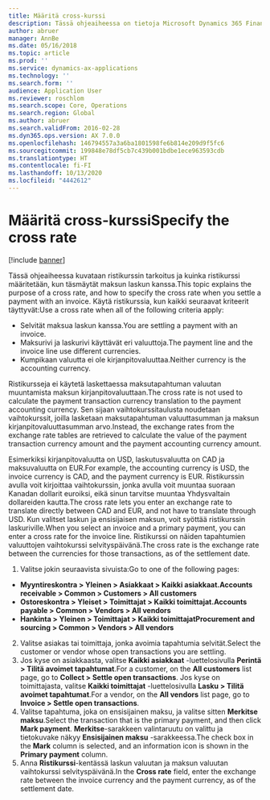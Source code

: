 ```yaml
---
title: Määritä cross-kurssi
description: Tässä ohjeaiheessa on tietoja Microsoft Dynamics 365 Financen ristikursseista.
author: abruer
manager: AnnBe
ms.date: 05/16/2018
ms.topic: article
ms.prod: ''
ms.service: dynamics-ax-applications
ms.technology: ''
ms.search.form: ''
audience: Application User
ms.reviewer: roschlom
ms.search.scope: Core, Operations
ms.search.region: Global
ms.author: abruer
ms.search.validFrom: 2016-02-28
ms.dyn365.ops.version: AX 7.0.0
ms.openlocfilehash: 146794557a3a6ba1801598fe6b814e209d9f5fc6
ms.sourcegitcommit: 199848e78df5cb7c439b001bdbe1ece963593cdb
ms.translationtype: HT
ms.contentlocale: fi-FI
ms.lasthandoff: 10/13/2020
ms.locfileid: "4442612"
---
```

# <a name="specify-the-cross-rate"></a><span data-ttu-id="1b5f1-103">Määritä cross-kurssi</span><span class="sxs-lookup"><span data-stu-id="1b5f1-103">Specify the cross rate</span></span>

[!include [banner](../includes/banner.md)]

<span data-ttu-id="1b5f1-104">Tässä ohjeaiheessa kuvataan ristikurssin tarkoitus ja kuinka ristikurssi määritetään, kun täsmäytät maksun laskun kanssa.</span><span class="sxs-lookup"><span data-stu-id="1b5f1-104">This topic explains the purpose of a cross rate, and how to specify the cross rate when you settle a payment with an invoice.</span></span> <span data-ttu-id="1b5f1-105">Käytä ristikurssia, kun kaikki seuraavat kriteerit täyttyvät:</span><span class="sxs-lookup"><span data-stu-id="1b5f1-105">Use a cross rate when all of the following criteria apply:</span></span> 
-   <span data-ttu-id="1b5f1-106">Selvität maksua laskun kanssa.</span><span class="sxs-lookup"><span data-stu-id="1b5f1-106">You are settling a payment with an invoice.</span></span> 
-   <span data-ttu-id="1b5f1-107">Maksurivi ja laskurivi käyttävät eri valuuttoja.</span><span class="sxs-lookup"><span data-stu-id="1b5f1-107">The payment line and the invoice line use different currencies.</span></span> 
-   <span data-ttu-id="1b5f1-108">Kumpikaan valuutta ei ole kirjanpitovaluuttaa.</span><span class="sxs-lookup"><span data-stu-id="1b5f1-108">Neither currency is the accounting currency.</span></span> 

<span data-ttu-id="1b5f1-109">Ristikursseja ei käytetä laskettaessa maksutapahtuman valuutan muuntamista maksun kirjanpitovaluuttaan.</span><span class="sxs-lookup"><span data-stu-id="1b5f1-109">The cross rate is not used to calculate the payment transaction currency translation to the payment accounting currency.</span></span> <span data-ttu-id="1b5f1-110">Sen sijaan vaihtokurssitaulusta noudetaan vaihtokurssit, joilla lasketaan maksutapahtuman valuuttasumman ja maksun kirjanpitovaluuttasumman arvo.</span><span class="sxs-lookup"><span data-stu-id="1b5f1-110">Instead, the exchange rates from the exchange rate tables are retrieved to calculate the value of the payment transaction currency amount and the payment accounting currency amount.</span></span> 

<span data-ttu-id="1b5f1-111">Esimerkiksi kirjanpitovaluutta on USD, laskutusvaluutta on CAD ja maksuvaluutta on EUR.</span><span class="sxs-lookup"><span data-stu-id="1b5f1-111">For example, the accounting currency is USD, the invoice currency is CAD, and the payment currency is EUR.</span></span> <span data-ttu-id="1b5f1-112">Ristikurssin avulla voit kirjoittaa vaihtokurssin, jonka avulla voit muuntaa suoraan Kanadan dollarit euroiksi, eikä sinun tarvitse muuntaa Yhdysvaltain dollareiden kautta.</span><span class="sxs-lookup"><span data-stu-id="1b5f1-112">The cross rate lets you enter an exchange rate to translate directly between CAD and EUR, and not have to translate through USD.</span></span> <span data-ttu-id="1b5f1-113">Kun valitset laskun ja ensisijaisen maksun, voit syöttää ristikurssin laskuriville.</span><span class="sxs-lookup"><span data-stu-id="1b5f1-113">When you select an invoice and a primary payment, you can enter a cross rate for the invoice line.</span></span> <span data-ttu-id="1b5f1-114">Ristikurssi on näiden tapahtumien valuuttojen vaihtokurssi selvityspäivänä.</span><span class="sxs-lookup"><span data-stu-id="1b5f1-114">The cross rate is the exchange rate between the currencies for those transactions, as of the settlement date.</span></span>

1.  <span data-ttu-id="1b5f1-115">Valitse jokin seuraavista sivuista:</span><span class="sxs-lookup"><span data-stu-id="1b5f1-115">Go to one of the following pages:</span></span>
- <span data-ttu-id="1b5f1-116">**Myyntireskontra > Yleinen > Asiakkaat > Kaikki asiakkaat.**</span><span class="sxs-lookup"><span data-stu-id="1b5f1-116">**Accounts receivable > Common > Customers > All customers**</span></span> 
- <span data-ttu-id="1b5f1-117">**Ostoreskontra > Yleiset > Toimittajat > Kaikki toimittajat.**</span><span class="sxs-lookup"><span data-stu-id="1b5f1-117">**Accounts payable > Common > Vendors > All vendors**</span></span> 
- <span data-ttu-id="1b5f1-118">**Hankinta > Yleinen > Toimittajat > Kaikki toimittajat**</span><span class="sxs-lookup"><span data-stu-id="1b5f1-118">**Procurement and sourcing > Common > Vendors > All vendors**</span></span>
2.  <span data-ttu-id="1b5f1-119">Valitse asiakas tai toimittaja, jonka avoimia tapahtumia selvität.</span><span class="sxs-lookup"><span data-stu-id="1b5f1-119">Select the customer or vendor whose open transactions you are settling.</span></span> 
3.  <span data-ttu-id="1b5f1-120">Jos kyse on asiakkaasta, valitse **Kaikki asiakkaat** -luettelosivulla **Perintä > Tilitä avoimet tapahtumat**.</span><span class="sxs-lookup"><span data-stu-id="1b5f1-120">For a customer, on the **All customers** list page, go to **Collect > Settle open transactions**.</span></span> <span data-ttu-id="1b5f1-121">Jos kyse on toimittajasta, valitse **Kaikki toimittajat** -luettelosivulla **Lasku > Tilitä avoimet tapahtumat**.</span><span class="sxs-lookup"><span data-stu-id="1b5f1-121">For a vendor, on the **All vendors** list page, go to **Invoice > Settle open transactions**.</span></span> 
4.  <span data-ttu-id="1b5f1-122">Valitse tapahtuma, joka on ensisijainen maksu, ja valitse sitten **Merkitse maksu**.</span><span class="sxs-lookup"><span data-stu-id="1b5f1-122">Select the transaction that is the primary payment, and then click **Mark payment**.</span></span> <span data-ttu-id="1b5f1-123">**Merkitse**-sarakkeen valintaruutu on valittu ja tietokuvake näkyy **Ensisijainen maksu** -sarakkeessa.</span><span class="sxs-lookup"><span data-stu-id="1b5f1-123">The check box in the **Mark** column is selected, and an information icon is shown in the **Primary payment** column.</span></span> 
5.  <span data-ttu-id="1b5f1-124">Anna **Ristikurssi**-kentässä laskun valuutan ja maksun valuutan vaihtokurssi selvityspäivänä.</span><span class="sxs-lookup"><span data-stu-id="1b5f1-124">In the **Cross rate** field, enter the exchange rate between the invoice currency and the payment currency, as of the settlement date.</span></span> 
